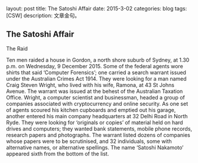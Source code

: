 layout: post
title: The Satoshi Affair
date: 2015-3-02
categories: blog
tags: [CSW]
description: 文章金句。

## The Satoshi Affair

The Raid

Ten men raided a house in Gordon, a north shore suburb of Sydney, at 1.30 p.m. on Wednesday, 9 December 2015. Some of the federal agents wore shirts that said ‘Computer Forensics’; one carried a search warrant issued under the Australian Crimes Act 1914. They were looking for a man named Craig Steven Wright, who lived with his wife, Ramona, at 43 St Johns Avenue. The warrant was issued at the behest of the Australian Taxation Office. Wright, a computer scientist and businessman, headed a group of companies associated with cryptocurrency and online security. As one set of agents scoured his kitchen cupboards and emptied out his garage, another entered his main company headquarters at 32 Delhi Road in North Ryde. They were looking for ‘originals or copies’ of material held on hard drives and computers; they wanted bank statements, mobile phone records, research papers and photographs. The warrant listed dozens of companies whose papers were to be scrutinised, and 32 individuals, some with alternative names, or alternative spellings. The name ‘Satoshi Nakamoto’ appeared sixth from the bottom of the list.













